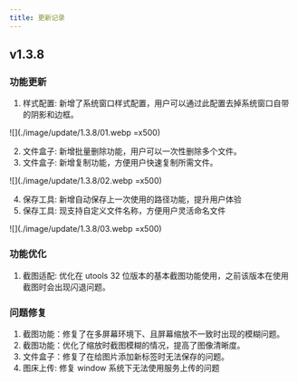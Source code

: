 ```yaml
---
title: 更新记录
---
```

## v1.3.8

### 功能更新

1. 样式配置: 新增了系统窗口样式配置，用户可以通过此配置去掉系统窗口自带的阴影和边框。

![](./image/update/1.3.8/01.webp =x500)

2. 文件盒子: 新增批量删除功能，用户可以一次性删除多个文件。
3. 文件盒子: 新增复制功能，方便用户快速复制所需文件。

![](./image/update/1.3.8/02.webp  =x500)

4. 保存工具: 新增自动保存上一次使用的路径功能，提升用户体验
5. 保存工具: 现支持自定义文件名称，方便用户灵活命名文件

![](./image/update/1.3.8/03.webp  =x500)
### 功能优化

1. 截图适配: 优化在 utools 32 位版本的基本截图功能使用，之前该版本在使用截图时会出现闪退问题。

### 问题修复

1. 截图功能：修复了在多屏幕环境下、且屏幕缩放不一致时出现的模糊问题。
2. 截图功能：优化了缩放时截图模糊的情况，提高了图像清晰度。
3. 文件盒子：修复了在给图片添加新标签时无法保存的问题。
4. 图床上传: 修复 window 系统下无法使用服务上传的问题
